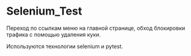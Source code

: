 # Selenium_Test
Переход по ссылкам меню на главной странице, обход блокировки трафика с помощью удаления куки.

Используются технологии selenium и pytest.
